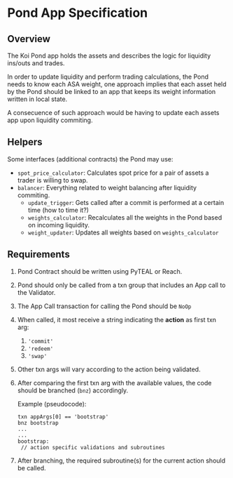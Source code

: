 # Pond App Specification

## Overview

The Koi Pond app holds the assets and describes the logic for liquidity ins/outs and trades.

In order to update liquidity and perform trading calculations, the Pond needs to know each ASA weight, one approach implies that each asset held by the Pond should be linked to an app that keeps its weight information written in local state.

A consecuence of such approach would be having to update each assets app upon liquidity commiting.

## Helpers

Some interfaces (additional contracts) the Pond may use:

- `spot_price_calculator`: Calculates spot price for a pair of assets a trader is willing to swap.
- `balancer`: Everything related to weight balancing after liquidity commiting.
  - `update_trigger`: Gets called after a commit is performed at a certain time (how to time it?)
  - `weights_calculator`: Recalculates all the weights in the Pond based on incoming liquidity.
  - `weight_updater`: Updates all weights based on `weights_calculator`

## Requirements

1. Pond Contract should be written using PyTEAL or Reach.
2. Pond should only be called from a txn group that includes an App call to the Validator.
3. The App Call transaction for calling the Pond should be `NoOp`
4. When called, it most receive a string indicating the **action** as first txn arg:
   1. `'commit'`
   2. `'redeem'`
   3. `'swap'`
5. Other txn args will vary according to the action being validated.
6. After comparing the first txn arg with the available values, the code should be branched (`bnz`) accordingly.

   Example (pseudocode):

   ```
   txn appArgs[0] == 'bootstrap'
   bnz bootstrap
   ...
   ...
   bootstrap:
   	// action specific validations and subroutines
   ```

7. After branching, the required subroutine(s) for the current action should be called.
